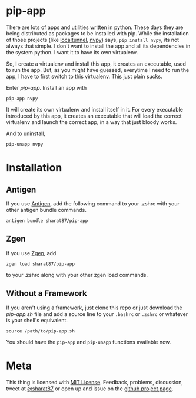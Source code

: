 # pip-app

There are lots of apps and utilities written in python. These days they are
being distributed as packages to be installed with pip. While the installation
of those projects (like [localtunnel](/home/sharat/.pip-apps/manifest/nvpy),
[nvpy](/home/sharat/.pip-apps/manifest/nvpy)) says, `pip install nvpy`, its not
always that simple. I don't want to install the app and all its dependencies in
the system python. I want it to have its own virtualenv.

So, I create a virtualenv and install this app, it creates an executable, used
to run the app. But, as you might have guessed, everytime I need to run the app,
I have to first switch to this virtualenv. This just plain sucks.

Enter *pip-app*. Install an app with

    pip-app nvpy

It will create its own virtualenv and install itself in it. For every executable
introduced by this app, it creates an executable that will load the correct
virtualenv and launch the correct app, in a way that just bloody works.

And to uninstall,

    pip-unapp nvpy

# Installation

## Antigen

If you use [Antigen](https://github.com/zsh-users/antigen), add the following
command to your .zshrc with your other antigen bundle commands.

    antigen bundle sharat87/pip-app

## Zgen

If you use [Zgen](https://github.com/tarjoilija/zgen), add

    zgen load sharat87/pip-app

to your .zshrc along with your other zgen load commands.

## Without a Framework

If you aren't using a framework, just clone this repo or just download the
*pip-app.sh* file and add a source line to your `.bashrc` or `.zshrc` or
whatever is your shell's equivalent.

    source /path/to/pip-app.sh

You should have the `pip-app` and `pip-unapp` functions available now.

# Meta

This thing is licensed with [MIT License](http://mitl.sharats.me). Feedback,
problems, discussion, tweet at [@sharat87](http://twitter.com/sharat87) or open
up and issue on the [github project page](http://github.com/sharat87/pip-app).
